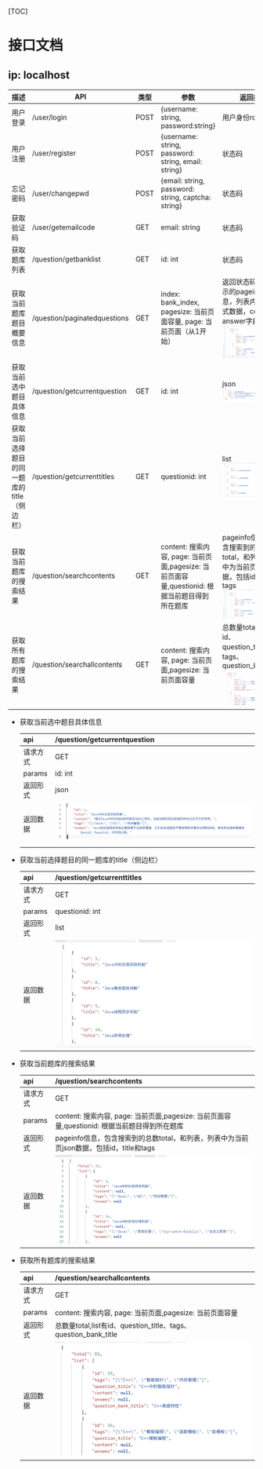[TOC]

# 接口文档

## ip: localhost

| 描述                     | API                          | 类型 | 参数                                                         | 返回类型                                                     |
| ------------------------ | ---------------------------- | ---- | ------------------------------------------------------------ | ------------------------------------------------------------ |
| 用户登录                 | /user/login                  | POST | {username: string, password:string}                          | 用户身份role                                                       |
| 用户注册                 | /user/register               | POST | {username: string, password: string, email: string}          | 状态码                                                       |
| 忘记密码                 | /user/changepwd              | POST | {email: string, password: string, captcha: string}           | 状态码                                                       |
| 获取验证码               | /user/getemailcode           | GET  | email: string                                                | 状态码                                                       |
| 获取题库列表             | /question/getbanklist        | GET  | id: int                                                         | 状态码                                                       |
| 获取当前题库题目概要信息 | /question/paginatedquestions | GET  | index: bank_index, pagesize: 当前页面容量, page: 当前页面（从1开始） | 返回状态码和如图所示的pageinfo信息，列表内为json格式数据，content和answer字段为null![paginatedquestions](./images/paginatedquestions.png) |
| 获取当前选中题目具体信息 | /question/getcurrentquestion | GET  | id: int | json![res](./images/getcurrentquestion.png) |
| 获取当前选择题目的同一题库的title（侧边栏） | /question/getcurrenttitles | GET  | questionid: int | list ![titles](./images/getcurrenttitles.png) |
| 获取当前题库的搜索结果 | /question/searchcontents | GET  | content: 搜索内容,  page: 当前页面,pagesize: 当前页面容量,questionid: 根据当前题目得到所在题库 | pageinfo信息，包含搜索到的总数total，和列表，列表中为当前页json数据，包括id，title和tags ![searchcontents](./images/searchcontents.png) |
| 获取所有题库的搜索结果 | /question/searchallcontents | GET  | content: 搜索内容,  page: 当前页面,pagesize: 当前页面容量 | 总数量total,list有id、question_title、tags、question_bank_title ![](./images/searchallcontents.png) |


+ 获取当前选中题目具体信息

  | api      | /question/getcurrentquestion            |
  | -------- | --------------------------------------- |
  | 请求方式 | GET                                     |
  | params   | id: int                                 |
  | 返回形式 | json                                    |
  | 返回数据 | ![res](./images/getcurrentquestion.png) |

  

+ 获取当前选择题目的同一题库的title（侧边栏）

  | api      | /question/getcurrenttitles               |
  | -------- | ---------------------------------------- |
  | 请求方式 | GET                                      |
  | params   | questionid: int                          |
  | 返回形式 | list                                     |
  | 返回数据 | ![titles](./images/getcurrenttitles.png) |


+ 获取当前题库的搜索结果

  | api      | /question/searchcontents            |
  | -------- | --------------------------------------- |
  | 请求方式 | GET                                     |
  | params   | content: 搜索内容,  page: 当前页面,pagesize: 当前页面容量,questionid: 根据当前题目得到所在题库                                 |
  | 返回形式 | pageinfo信息，包含搜索到的总数total，和列表，列表中为当前页json数据，包括id，title和tags |
  | 返回数据 | ![searchcontents](./images/searchcontents.png) |


+ 获取所有题库的搜索结果

  | api      | /question/searchallcontents            |
  | -------- | --------------------------------------- |
  | 请求方式 | GET                                     |
  | params   | content: 搜索内容,  page: 当前页面,pagesize: 当前页面容量                                 |
  | 返回形式 | 总数量total,list有id、question_title、tags、question_bank_title |
  | 返回数据 | ![](./images/searchallcontents.png) |
